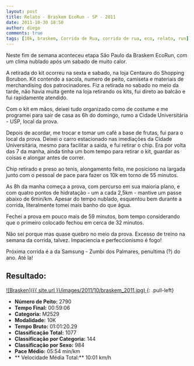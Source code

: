 ```yaml
---
layout: post
title: Relato - Braskem EcoRun - SP - 2011
date: 2011-10-30 18:50
author: diego
comments: true
tags: [10k, braskem, Corrida de Rua, corrida de rua, eco, relato, run]
---
```

Neste fim de semana aconteceu etapa São Paulo da Braskem EcoRun, com um clima nublado após um sabado de muito calor.

A retirada do kit ocorreu na sexta e sabado, na loja Centauro do Shopping Borubon. Kit contendo a sacola, numero de peito, camiseta e materiais de merchandising dos patrocinadores. Fiz a retirada no sabado no meio da tarde, não havia muita gente na loja retirando os kits, fui direto ao balcão e fui rapidamente atendido.

Com o kit em mãos, deixei tudo organizado como de costume e me programei para sair de casa as 6h do domingo, rumo a Cidade Universitária - USP, local da prova.

Depois de acordar, me trocar e tomar um café a base de frutas, fui para o local da prova. Deixei o carro estacionado nas imediações da Cidade Universitária, mesmo para facilitar a saida, e fui retirar o chip. Era por volta das 7 da manha, ainda tinha um bom tempo para retirar o kit, guardar as coisas e alongar antes de correr.

Chip retirado e preso ao tenis, alongamento feito, me posiciono na largada junto com o pessoal de pace para fazer os 10k em torno de 55 minutos.

As 8h da manha começa a prova, com percurso em sua maioria plano, e com quatro pontos de hidratação - um a cada 2,5km - mantive um passe abaixo de 6min/km. Apesar do tempo nublado, esquentou bem durante a corrida, literalmente tomei mais banho do que água.

Fechei a prova em pouco mais de 59 minutos, bom tempo considerando que o primeiro colocado fechou em cerca de 32 minutos.

Não sei porque mas quase quebro no meio da prova. Excesso de treino na semana da corrida, talvez. Impaciencia e perfeccionismo é fogo!

Próxima corrida é a da Samsung - Zumbi dos Palmares, penultima (?) do ano. Até la!

## Resultado:

<a href="/images/2011/10/braskem_2011_big.jpg">
![Brasken]({{ site.url }}/images/2011/10/braskem_2011.jpg)
</a>
{: .pull-left}

* **Número de Peito:** 2790
* **Tempo Final:** 00:59:06
* **Categoria:** M2529
* **Modalidade:** 10K
* **Tempo Bruto:** 01:01:20.29
* **Classificação Total:** 1077
* **Classificação por Categoria:** 144
* **Classificação por Sexo:** 984
* **Pace Médio:** 05:54 min/km
* ** Velocidade Média Total:** 10:01 km/h





